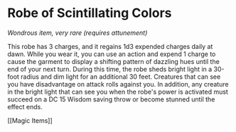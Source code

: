 # Robe of Scintillating Colors

*Wondrous item, very rare (requires attunement)*

This robe has 3 charges, and it regains 1d3 expended charges daily at dawn. While you wear it, you can use an action and expend 1 charge to cause the garment to display a shifting pattern of dazzling hues until the end of your next turn. During this time, the robe sheds bright light in a 30-foot radius and dim light for an additional 30 feet. Creatures that can see you have disadvantage on attack rolls against you. In addition, any creature in the bright light that can see you when the robe's power is activated must succeed on a DC 15 Wisdom saving throw or become stunned until the effect ends.


[[Magic Items]]